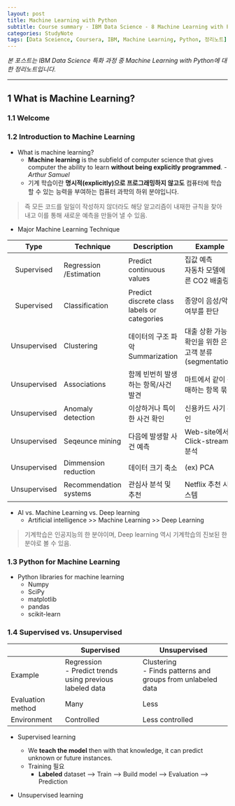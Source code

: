 ```yaml
---
layout: post
title: Machine Learning with Python
subtitle: Course summary - IBM Data Science - 8 Machine Learning with Python
categories: StudyNote
tags: [Data Sceience, Coursera, IBM, Machine Learning, Python, 정리노트]
---
```

 
*본 포스트는 IBM Data Science 특화 과정 중 Machine Learning with Python에 대한 정리노트입니다.*
 
***
 
## 1 What is Machine Learning?
 
### 1.1 Welcome
 
### 1.2 Introduction to Machine Learning
 
* What is machine learning?  
  * **Machine learning** is the subfield of computer science that gives computer the ability to learn **without being explicitly programmed**.  - *Arthur Samuel*
  * 기계 학습이란 **명시적(explicitly)으로 프로그래밍하지 않고도** 컴퓨터에 학습 할 수 있는 능력을 부여하는 컴퓨터 과학의 하위 분야입니다.
 
> 즉 모든 코드를 일일이 작성하지 않더라도 해당 알고리즘이 내재한 규칙을 찾아내고 이를 통해 새로운 예측을 만들어 낼 수 있음.

* Major Machine Learning Technique
 
|Type|Technique|Description|Example|
|:---:|---|---|---|
|Supervised|Regression<br>/Estimation|Predict continuous values |집값 예측<br>자동차 모델에 따른 CO2 배출량 |
|Supervised|Classification|Predict discrete class labels or categories |종양이 음성/악성 여부를 판단 |
|Unsupervised|Clustering|데이터의 구조 파악<br>Summarization|대출 상환 가능성 확인을 위한 은행 고객 분류(segmentation) |
|Unsupervised|Associations|함께 빈번히 발생하는 항목/사건 발견 |마트에서 같이 구매하는 항목 묶기 |
|Unsupervised|Anomaly detection|이상하거나 특이한 사건 확인|신용카드 사기 확인 |
|Unsupervised|Seqeunce mining|다음에 발생할 사건 예측 |Web-site에서 Click-stream 분석 |
|Unsupervised|Dimmension reduction|데이터 크기 축소|(ex) PCA|
|Unsupervised|Recommendation systems|관심사 분석 및 추천|Netflix 추천 시스템 |
 
* AI vs. Machine Learning vs. Deep learning
  * Artificial intelligence >> Machine Learning >> Deep Learning

> 기계학습은 인공지능의 한 분야이며, Deep learning 역시 기계학습의 진보된 한 분야로 볼 수 있음.


### 1.3 Python for Machine Learning
 
* Python libraries for machine learning
  * Numpy
  * SciPy
  * matplotlib
  * pandas
  * scikit-learn
 
### 1.4 Supervised vs. Unsupervised
 
| |Supervised|Unsupervised|
|---|---|---|
|Example|Regression<br>- Predict trends using previous labeled data|Clustering<br>- Finds patterns and groups from unlabeled data|
|Evaluation method|Many|Less|
|Environment|Controlled|Less controlled|
 
* Supervised learning
  * We **teach the model** then with that knowledge, it can predict unknown or future instances.
  * Training 필요
    * **Labeled** dataset --> Train --> Build model --> Evaluation --> Prediction
 
* Unsupervised learning